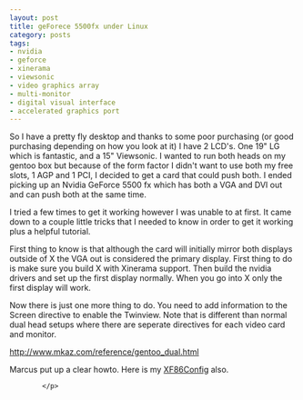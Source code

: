 ```yaml
---
layout: post
title: geForece 5500fx under Linux
category: posts
tags:
- nvidia
- geforce
- xinerama
- viewsonic
- video graphics array
- multi-monitor
- digital visual interface
- accelerated graphics port
---
```

<p>
    			So I have a pretty fly desktop and thanks to some poor purchasing (or good purchasing depending on how you look at it) I have 2 LCD's. One 19" LG which is fantastic, and a 15" Viewsonic. I wanted to run both heads on my gentoo box but because of the form factor I didn't want to use both my free slots, 1 AGP and 1 PCI, I decided to get a card that could push both. I ended picking up an Nvidia GeForce 5500 fx which has both a VGA and DVI out and can push both at the same time. 

I tried a few times to get it working however I was unable to at first. It came down to a couple little tricks that I needed to know in order to get it working plus a helpful tutorial. 

First thing to know is that although the card will initially mirror both displays outside of X the VGA out is considered the primary display. First thing to do is make sure you build X with Xinerama support. Then build the nvidia drivers and set up the first display normally. When you go into X only the first display will work.   

Now there is just one more thing to do. You need to add information to the Screen directive to enable the Twinview. Note that is different than normal dual head setups where there are seperate directives for each video card and monitor. 

http://www.mkaz.com/reference/gentoo_dual.html

Marcus put up a clear howto. Here is my <a href="http://web.archive.org/web/20041129021104/http://unsure.org/junkbox/XF86Config-4">XF86Config</a> also.

  			</p>
